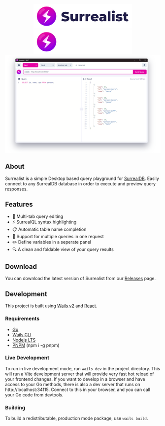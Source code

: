 <br>

<div align="center">
	<a href="https://github.com/StarlaneStudios/Surrealist#gh-light-mode-only">
		<img src=".github/branding/logo-dark.png" height="80">
	</a>
	<a href="https://github.com/StarlaneStudios/Surrealist#gh-dark-mode-only">
		<img src=".github/branding/logo-light.png" height="80">
	</a>
</div>

<div align="center">
	<img src=".github/branding/promo.png">
</div>

## About

Surrealist is a simple Desktop based query playground for [SurrealDB](https://surrealdb.com/). Easily connect to any SurrealDB database in order to execute and preview query responses.

## Features
- 📌 Multi-tab query editing
- ⚡ SurrealQL syntax highlighting
- 📋 Automatic table name completion
- 💫 Support for multiple queries in one request
- ✏️ Define variables in a seperate panel
- 🔍 A clean and foldable view of your query results

## Download
You can download the latest version of Surrealist from our [Releases](https://github.com/StarlaneStudios/Surrealist/releases) page.

## Development
This project is built using [Wails v2](https://wails.io/) and [React](https://reactjs.org/).

### Requirements
- [Go](https://go.dev/)
- [Wails CLI](https://wails.io/docs/gettingstarted/installation)
- [Nodejs LTS](https://nodejs.org/en/)
- [PNPM](https://pnpm.io/) (npm i -g pnpm)

### Live Development

To run in live development mode, run `wails dev` in the project directory. This will run a Vite development
server that will provide very fast hot reload of your frontend changes. If you want to develop in a browser
and have access to your Go methods, there is also a dev server that runs on http://localhost:34115. Connect
to this in your browser, and you can call your Go code from devtools.

### Building

To build a redistributable, production mode package, use `wails build`.
